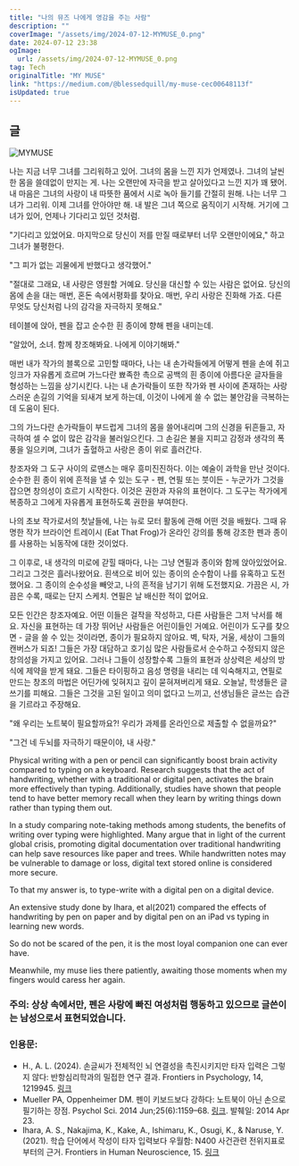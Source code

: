 ```yaml
---
title: "나의 뮤즈 나에게 영감을 주는 사람"
description: ""
coverImage: "/assets/img/2024-07-12-MYMUSE_0.png"
date: 2024-07-12 23:38
ogImage: 
  url: /assets/img/2024-07-12-MYMUSE_0.png
tag: Tech
originalTitle: "MY MUSE"
link: "https://medium.com/@blessedquill/my-muse-cec00648113f"
isUpdated: true
---
```






## 글

![MYMUSE](/assets/img/2024-07-12-MYMUSE_0.png)

나는 지금 너무 그녀를 그리워하고 있어.
그녀의 몸을 느낀 지가 언제였나. 그녀의 날씬한 몸을 쓸데없이 만지는 게.
나는 오랜만에 자극을 받고 살아있다고 느낀 지가 꽤 됐어.
내 마음은 그녀의 사랑이 내 따뜻한 품에서 시로 녹아 들기를 간절히 원해.
나는 너무 그녀가 그리워. 이제 그녀를 안아야만 해.
내 발은 그녀 쪽으로 움직이기 시작해.
거기에 그녀가 있어, 언제나 기다리고 있던 것처럼.

"기다리고 있었어요. 마지막으로 당신이 저를 만질 때로부터 너무 오랜만이에요," 하고 그녀가 불평한다.

<div class="content-ad"></div>

"그 피가 없는 괴물에게 반했다고 생각했어."

"절대로 그래요, 내 사랑은 영원할 거예요. 당신을 대신할 수 있는 사람은 없어요. 당신의 몸에 손을 대는 매번, 혼돈 속에서평화를 찾아요. 매번, 우리 사랑은 진화해 가죠. 다른 무엇도 당신처럼 나의 감각을 자극하지 못해요."

테이블에 앉아, 펜을 잡고 순수한 흰 종이에 향해 펜을 내미는데.

"알았어, 소녀. 함께 창조해봐요. 나에게 이야기해봐."

<div class="content-ad"></div>

매번 내가 작가의 블록으로 고민할 때마다, 나는 내 손가락들에게 어떻게 펜을 손에 쥐고 잉크가 자유롭게 흐르며 가느다란 뾰족한 촉으로 공백의 흰 종이에 아름다운 글자들을 형성하는 느낌을 상기시킨다. 나는 내 손가락들이 또한 작가와 펜 사이에 존재하는 사랑스러운 손길의 기억을 되새겨 보게 하는데, 이것이 나에게 쓸 수 없는 불안감을 극복하는 데 도움이 된다.

그의 가느다란 손가락들이 부드럽게 그녀의 몸을 쓸어내리며 그의 신경을 뒤흔들고, 자극하여 셀 수 없이 많은 감각을 불러일으킨다. 그 손길은 불을 지피고 감정과 생각의 폭풍을 일으키며, 그녀가 출혈하고 사랑은 종이 위로 흘러간다.

창조자와 그 도구 사이의 로맨스는 매우 흥미진진하다. 이는 예술이 과학을 만난 것이다. 순수한 흰 종이 위에 흔적을 낼 수 있는 도구 - 펜, 연필 또는 붓이든 - 누군가가 그것을 잡으면 창의성이 흐르기 시작한다. 이것은 권한과 자유의 표현이다. 그 도구는 작가에게 복종하고 그에게 자유롭게 표현하도록 권한을 부여한다.

나의 초보 작가로서의 첫날들에, 나는 뉴로 모터 활동에 관해 어떤 것을 배웠다. 그때 유명한 작가 브라이언 트레이시 (Eat That Frog)가 온라인 강의를 통해 강조한 펜과 종이를 사용하는 뇌동작에 대한 것이었다.

<div class="content-ad"></div>

그 이후로, 내 생각의 미로에 갇힐 때마다, 나는 그냥 연필과 종이와 함께 앉아있었어요. 그리고 그것은 흘러나왔어요. 흰색으로 비어 있는 종이의 순수함이 나를 유혹하고 도전했어요. 그 종이의 순수성을 빼앗고, 나의 흔적을 남기기 위해 도전했지요. 가끔은 시, 가끔은 수록, 때로는 단지 스케치. 연필은 날 배신한 적이 없어요.

모든 인간은 창조자예요. 어떤 이들은 걸작을 작성하고, 다른 사람들은 그저 낙서를 해요. 자신을 표현하는 데 가장 뛰어난 사람들은 어린이들인 거예요. 어린이가 도구를 찾으면 - 글을 쓸 수 있는 것이라면, 종이가 필요하지 않아요. 벽, 탁자, 거울, 세상이 그들의 캔버스가 되죠! 그들은 가장 대담하고 호기심 많은 사람들로서 순수하고 수정되지 않은 창의성을 가지고 있어요. 그러나 그들이 성장할수록 그들의 표현과 상상력은 세상의 방식에 제약을 받게 돼요. 그들은 타이핑하고 음성 명령을 내리는 데 익숙해지고, 연필로 만드는 창조의 마법은 어딘가에 잊혀지고 깊이 묻혀져버리게 돼요. 오늘날, 학생들은 글쓰기를 피해요. 그들은 그것을 고된 일이고 의미 없다고 느끼고, 선생님들은 글쓰는 습관을 기르라고 주장해요.

"왜 우리는 노트북이 필요할까요?! 우리가 과제를 온라인으로 제출할 수 없을까요?"

"그건 네 두뇌를 자극하기 때문이야, 내 사랑."

<div class="content-ad"></div>

Physical writing with a pen or pencil can significantly boost brain activity compared to typing on a keyboard. Research suggests that the act of handwriting, whether with a traditional or digital pen, activates the brain more effectively than typing. Additionally, studies have shown that people tend to have better memory recall when they learn by writing things down rather than typing them out.

In a study comparing note-taking methods among students, the benefits of writing over typing were highlighted. Many argue that in light of the current global crisis, promoting digital documentation over traditional handwriting can help save resources like paper and trees. While handwritten notes may be vulnerable to damage or loss, digital text stored online is considered more secure.

<div class="content-ad"></div>

To that my answer is, to type-write with a digital pen on a digital device.

An extensive study done by Ihara, et al(2021) compared the effects of handwriting by pen on paper and by digital pen on an iPad vs typing in learning new words.

So do not be scared of the pen, it is the most loyal companion one can ever have.

Meanwhile, my muse lies there patiently, awaiting those moments when my fingers would caress her again.

<div class="content-ad"></div>

### 주의: 상상 속에서만, 펜은 사랑에 빠진 여성처럼 행동하고 있으므로 글쓴이는 남성으로서 표현되었습니다.

### 인용문:
- H., A. L. (2024). 손글씨가 전체적인 뇌 연결성을 촉진시키지만 타자 입력은 그렇지 않다: 반항심리학과의 밀접한 연구 결과. Frontiers in Psychology, 14, 1219945. [링크](https://doi.org/10.3389/fpsyg.2023.1219945)
- Mueller PA, Oppenheimer DM. 펜이 키보드보다 강하다: 노트북이 아닌 손으로 필기하는 장점. Psychol Sci. 2014 Jun;25(6):1159–68. [링크](https://doi.org/10.1177/0956797614524581). 발췌일: 2014 Apr 23. 
- Ihara, A. S., Nakajima, K., Kake, A., Ishimaru, K., Osugi, K., & Naruse, Y. (2021). 학습 단어에서 작성이 타자 입력보다 우월함: N400 사건관련 전위지표로부터의 근거. Frontiers in Human Neuroscience, 15. [링크](https://doi.org/10.3389/fnhum.2021.679191)